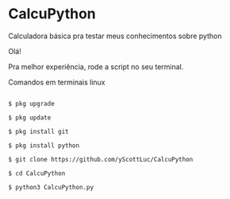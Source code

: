 # CalcuPython
Calculadora básica pra testar meus conhecimentos sobre python

Olá!


Pra melhor experiência, rode a script no seu terminal.

Comandos em terminais linux

```

$ pkg upgrade

$ pkg update

$ pkg install git

$ pkg install python

$ git clone https://github.com/yScottLuc/CalcuPython

$ cd CalcuPython

$ python3 CalcuPython.py

```
